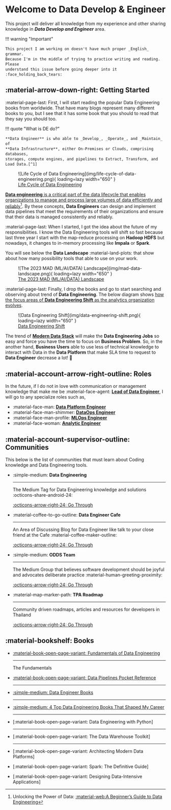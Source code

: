# Welcome to **Data Develop & Engineer**

This project will deliver all knowledge from my experience and other sharing
knowledge in **_Data Develop and Engineer_** area.

!!! warning "Important"

    This project I am working on doesn't have much proper _English_ grammar.
    Because I'm in the middle of trying to practice writing and reading. Please
    understand this issue before going deeper into it :face_holding_back_tears:

## :material-arrow-down-right: Getting Started

:material-page-last: First, I will start reading the popular Data Engineering books from worldwide. That
have many blogs represent many different books to you, but I see that it has some
book that you should to read that they say you should too.

!!! quote "What is DE do?"

    **Data Engineer** is who able to _Develop_, _Operate_, and _Maintain_ of
    **Data Infrastructure**, either On-Premises or Clouds, comprising databases,
    storages, compute engines, and pipelines to Extract, Transform, and Load Data.[^1]

<figure markdown="span">
  ![Life Cycle of Data Engineering](img/life-cycle-of-data-engineering.png){ loading=lazy width="650" }
  <figcaption><a href="https://www.techment.com/unlocking-the-power-of-data-a-beginners-guide-to-data-engineering/">Life Cycle of Data Engineering</a></figcaption>
</figure>

<u>**Data engineering** is a critical part of the data lifecycle that enables organizations
to manage and process large volumes of data efficiently and reliably</u>[^3].
By these concepts, **Data Engineers** can design and implement data pipelines
that meet the requirements of their organizations and ensure that their data is
managed consistently and reliably.

:material-page-last: When I started, I got the idea about the future of my responsibilities.
I know the Data Engineering tools will shift so fast because last three year I
start with the map-reduce processing on **Hadoop HDFS** but nowadays, it changes
to in-memory processing like **Impala** or **Spark**.

You will see below the **Data Landscape** :material-land-plots: that show about how
many possibility tools that able to use on your work.

<figure markdown="span">
  ![The 2023 MAD (ML/AI/DATA) Landscape](img/mad-data-landscape.png){ loading=lazy width="650" }
  <figcaption><a href="https://mad.firstmark.com/">The 2023 MAD (ML/AI/DATA) Landscape</a></figcaption>
</figure>

:material-page-last: Finally, I drop the books and go to start searching and
observing about trend of **Data Engineering**. The below diagram shows <u>how the
focus areas of **Data Engineering Shift** as the analytics organization evolves</u>.

<figure markdown="span">
  ![Data Engineering Shift](img/data-engineering-shift.png){ loading=lazy width="650" }
  <figcaption><a href="https://medium.com/@AnalyticsAtMeta/the-future-of-the-data-engineer-part-i-32bd125465be">Data Engineering Shift</a></figcaption>
</figure>

The trend of <u>**Modern Data Stack**</u> will make the **Data Engineering Jobs**
so easy and force you have the time to focus on **Business Problem**. So, in the
another hand, **Business Users** able to use less of technical knowledge to interact
with Data in the **Data Platform** that make SLA time to request to **Data Engineer**
decrease a lot! :partying_face:

## :material-account-arrow-right-outline: Roles

In the future, if I do not in love with communication or management knowledge
that make me be :material-face-agent: [**Lead of Data Engineer**](roles/lead_data_engineer/index.md),
I will go to any specialize roles such as,

<div class="grid cards" markdown>

- :material-face-man: [**Data Platform Engineer**](roles/data_platform_engineer/index.md)
- :material-face-man-shimmer: [**DataOps Engineer**](roles/dataops_engineer/index.md)
- :material-face-man-profile: [**MLOps Engineer**](roles/mlops_engineer/index.md)
- :material-face-woman: [**Analytic Engineer**](roles/analytic_engineer/index.md)

</div>

## :material-account-supervisor-outline: Communities

This below is the list of communities that must learn about Coding knowledge and
Data Engineering tools.

<div class="grid cards" markdown>

-   :simple-medium: **Data Engineering**

    ---
    The Medium Tag for Data Engineering knowledge and solutions :octicons-share-android-24:

    [:octicons-arrow-right-24: Go Through](https://medium.com/tag/data-engineering)

-   :material-coffee-to-go-outline: **Data Engineer Cafe**

    ---
    An Area of Discussing Blog for Data Engineer like talk to your close friend
    at the Cafe :material-coffee-maker-outline:

    [:octicons-arrow-right-24: Go Through](https://discuss.dataengineercafe.io/)

-   :simple-medium: **ODDS Team**

    ---
    The Medium Group that believes software development should be joyful and
    advocates deliberate practice :material-human-greeting-proximity:

    [:octicons-arrow-right-24: Go Through](https://medium.com/tag/data-engineering)

-   :material-map-marker-path: **TPA Roadmap**

    ---
    Community driven roadmaps, articles and resources for developers in Thailand

    [:octicons-arrow-right-24: Go Through](https://roadmap.thaiprogrammer.org/)

</div>

## :material-bookshelf: Books

<div class="grid cards" markdown>

-   [:material-book-open-page-variant: Fundamentals of Data Engineering](blogs/posts/book/book-fundamentals-of-data-engineering.md)

    ---
    The Fundamentals

-   [:material-book-open-page-variant: Data Pipelines Pocket Reference](blogs/posts/book/book-data-pipelines-pocket-reference.md)

    ---


-   [:simple-medium: Data Engineer Books](https://towardsdatascience.com/data-engineering-books-f373005d53fc)

    ---

-   [:simple-medium: 4 Top Data Engineering Books That Shaped My Career](https://medium.com/towards-data-engineering/4-top-data-engineering-books-that-shaped-my-career-472a519dc34f)

    ---

-   [:material-book-open-page-variant: Data Engineering with Python]

    ---

-   [:material-book-open-page-variant: The Data Warehouse Toolkit]

    ---

-   [:material-book-open-page-variant: Architecting Modern Data Platforms]
-   [:material-book-open-page-variant: Spark: The Definitive Guide]
-   [:material-book-open-page-variant: Designing Data-Intensive Applications]

</div>

[^1]: Information of this quote reference from [:simple-medium: What is Data Engineering?](https://medium.com/codex/what-is-data-engineering-407bcf860baf)
[^2]: [:material-land-plots: The 2023 MAD (ML/AI/DATA) Landscape](https://mad.firstmark.com/)
[^3]: Unlocking the Power of Data: [:material-web:A Beginner’s Guide to Data Engineering](https://www.techment.com/unlocking-the-power-of-data-a-beginners-guide-to-data-engineering/)
